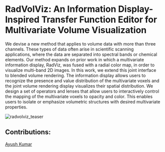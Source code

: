# RadVolViz: An Information Display-Inspired Transfer Function Editor for Multivariate Volume Visualization
We devise a new method that applies to volume data with more than three channels. These types of data often arise in scientific scanning applications, where the data are separated into spectral bands or chemical elements. Our method expands on prior work in which a multivariate information display, RadViz, was fused with a radial color map, in order to visualize multi-band 2D images. In this work, we extend this joint interface to blended volume rendering. The information display allows users to recognize the presence and value distribution of the multivariate voxels and the joint volume rendering display visualizes their spatial distribution. We design a set of operators and lenses that allow users to interactively control the mapping of the multivariate voxels to opacity and color. This enables users to isolate or emphasize volumetric structures with desired multivariate properties. 


![radvolviz_teaser](https://user-images.githubusercontent.com/29687795/144119428-f701b198-12b7-4209-868f-38623593a03c.png)


## Contributions:
[Ayush Kumar](https://github.com/ayushGHub)
